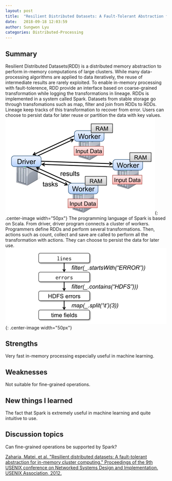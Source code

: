 ```yaml
---
layout: post
title:  "Resilient Distributed Datasets: A Fault-Tolerant Abstraction for In-Memory Cluster Computing"
date:   2018-09-18 12:03:59
author: Sungwon Lyu
categories: Distributed-Processing
---
```


## Summary
Resilient Distributed Datasets(RDD) is a distributed memory abstraction to perform in-memory computations of large clusters. While many data-processing algorithms are applied to data iteratively, the reuse of intermediate results are rarely exploited. To enable in-memory processing with fault-tolerence, RDD provide an interface based on coarse-grained transformation while logging the transformations in lineage. RDDs is implemented in a system called Spark. 
Datasets from stable storage go through transfomations such as map, filter and join from RDDs to RDDs. Lineage keep tracks of this transformation to recover from error. Users can choose to persist data for later reuse or partition the data with key values.
![image](/assets/images/spark1.png){: .center-image width="50px"}
The programming language of Spark is based on Scala. From driver, driver program connects a cluster of workers. Programmers define RDDs and perform several transformations. Then, actions such as count, collect and save are called to perform all the transformation with actions. They can choose to persist the data for later use.
![image](/assets/images/spark2.png){: .center-image width="50px"}

## Strengths
Very fast in-memory processing especially useful in machine learning.

## Weaknesses
Not suitable for fine-grained operations. 

## New things I learned
The fact that Spark is extremely useful in machine learning and quite intuitive to use. 

## Discussion topics
Can fine-grained operations be supported by Spark?

[Zaharia, Matei, et al. "Resilient distributed datasets: A fault-tolerant abstraction for in-memory cluster computing." Proceedings of the 9th USENIX conference on Networked Systems Design and Implementation. USENIX Association, 2012.](https://dl.acm.org/citation.cfm?id=2228301)